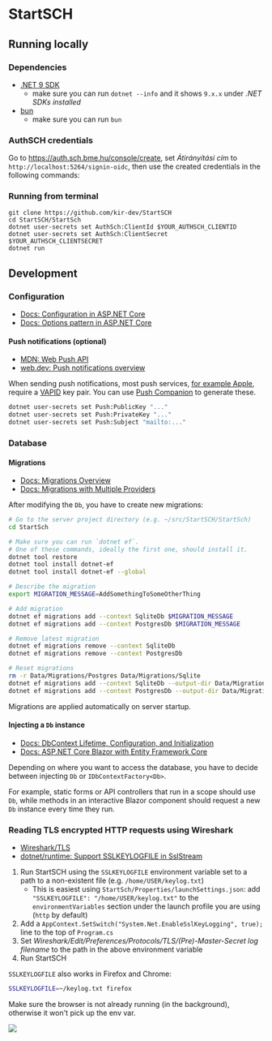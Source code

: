 # StartSCH
## Running locally
### Dependencies
- [.NET 9 SDK](https://dotnet.microsoft.com/en-us/download)
  - make sure you can run `dotnet --info` and it shows `9.x.x` under *.NET SDKs installed*
- [bun](https://bun.sh/docs/installation)
  - make sure you can run `bun`

### AuthSCH credentials
Go to https://auth.sch.bme.hu/console/create, set *Átirányítási cím* to
`http://localhost:5264/signin-oidc`,
then use the created credentials in the following commands:

### Running from terminal
```shell
git clone https://github.com/kir-dev/StartSCH
cd StartSCH/StartSch
dotnet user-secrets set AuthSch:ClientId $YOUR_AUTHSCH_CLIENTID
dotnet user-secrets set AuthSch:ClientSecret $YOUR_AUTHSCH_CLIENTSECRET
dotnet run
```

## Development
### Configuration
- [Docs: Configuration in ASP.NET Core](https://learn.microsoft.com/en-us/aspnet/core/fundamentals/configuration)
- [Docs: Options pattern in ASP.NET Core](https://learn.microsoft.com/en-us/aspnet/core/fundamentals/configuration/options)

#### Push notifications (optional)
- [MDN: Web Push API](https://developer.mozilla.org/en-US/docs/Web/API/Push_API)
- [web.dev: Push notifications overview](https://web.dev/articles/push-notifications-overview)

When sending push notifications, most push services, 
[for example Apple](https://developer.apple.com/documentation/usernotifications/sending-web-push-notifications-in-web-apps-and-browsers#Prepare-your-server-to-send-push-notifications),
require a [VAPID](https://rfc-editor.org/rfc/rfc8292) key pair.
You can use [Push Companion](https://web-push-codelab.glitch.me/) to generate these.

```sh
dotnet user-secrets set Push:PublicKey "..."
dotnet user-secrets set Push:PrivateKey "..."
dotnet user-secrets set Push:Subject "mailto:..."
```

### Database
#### Migrations
- [Docs: Migrations Overview](https://learn.microsoft.com/en-us/ef/core/managing-schemas/migrations)
- [Docs: Migrations with Multiple Providers](https://learn.microsoft.com/en-us/ef/core/managing-schemas/migrations/providers)

After modifying the `Db`, you have to create new migrations:
```sh
# Go to the server project directory (e.g. ~/src/StartSCH/StartSch)
cd StartSch

# Make sure you can run `dotnet ef`.
# One of these commands, ideally the first one, should install it.
dotnet tool restore
dotnet tool install dotnet-ef
dotnet tool install dotnet-ef --global

# Describe the migration
export MIGRATION_MESSAGE=AddSomethingToSomeOtherThing

# Add migration
dotnet ef migrations add --context SqliteDb $MIGRATION_MESSAGE
dotnet ef migrations add --context PostgresDb $MIGRATION_MESSAGE

# Remove latest migration
dotnet ef migrations remove --context SqliteDb
dotnet ef migrations remove --context PostgresDb

# Reset migrations
rm -r Data/Migrations/Postgres Data/Migrations/Sqlite
dotnet ef migrations add --context SqliteDb --output-dir Data/Migrations/Sqlite $MIGRATION_MESSAGE
dotnet ef migrations add --context PostgresDb --output-dir Data/Migrations/Postgres $MIGRATION_MESSAGE
```

Migrations are applied automatically on server startup.

#### Injecting a `Db` instance
- [Docs: DbContext Lifetime, Configuration, and Initialization](https://learn.microsoft.com/en-us/ef/core/dbcontext-configuration/)
- [Docs: ASP.NET Core Blazor with Entity Framework Core](https://learn.microsoft.com/en-us/aspnet/core/blazor/blazor-ef-core)

Depending on where you want to access the database, you have to decide between injecting `Db` or `IDbContextFactory<Db>`.

For example, static forms or API controllers that run in a scope should use `Db`, while methods in an interactive Blazor component should request a new `Db` instance every time they run.

### Reading TLS encrypted HTTP requests using Wireshark

- [Wireshark/TLS](https://wiki.wireshark.org/TLS)
- [dotnet/runtime: Support SSLKEYLOGFILE in SslStream](https://github.com/dotnet/runtime/issues/37915)

1. Run StartSCH using the `SSLKEYLOGFILE` environment variable set to a path to a non-existent file (e.g. `/home/USER/keylog.txt`)
   - This is easiest using `StartSch/Properties/launchSettings.json`:
     add `"SSLKEYLOGFILE": "/home/USER/keylog.txt"` to the `environmentVariables` section under the launch
     profile you are using (`http` by default)
2. Add a `AppContext.SetSwitch("System.Net.EnableSslKeyLogging", true);` line to the top of `Program.cs`
3. Set *Wireshark/Edit/Preferences/Protocols/TLS/(Pre)-Master-Secret log filename* to the path in the above environment
   variable
4. Run StartSCH

`SSLKEYLOGFILE` also works in Firefox and Chrome:
```bash
SSLKEYLOGFILE=~/keylog.txt firefox
```

Make sure the browser is not already running (in the background), otherwise it won't pick up the env var.

![](https://i.redd.it/o6xypg00uac91.png)
